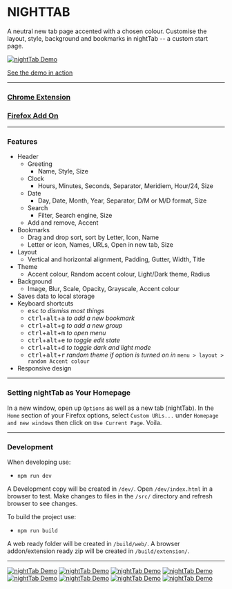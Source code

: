 # NIGHTTAB
A neutral new tab page accented with a chosen colour. Customise the layout, style, background and bookmarks in nightTab -- a custom start page.

[![nightTab Demo](assets/banner/banner-1400-560.png)](https://zombiefox.github.io/nightTab/)

[See the demo in action](https://zombiefox.github.io/nightTab/)

---

### [Chrome Extension](https://chrome.google.com/webstore/detail/nighttab/hdpcadigjkbcpnlcpbcohpafiaefanki)
### [Firefox Add On](https://addons.mozilla.org/en-GB/firefox/addon/nighttab/)

---

### Features
- Header
  - Greeting
    - Name, Style, Size
  - Clock
    - Hours, Minutes, Seconds, Separator, Meridiem, Hour/24, Size
  - Date
    - Day, Date, Month, Year, Separator, D/M or M/D format, Size
  - Search
    - Filter, Search engine, Size
  - Add and remove, Accent
- Bookmarks
  - Drag and drop sort, sort by Letter, Icon, Name
  - Letter or icon, Names, URLs, Open in new tab, Size
- Layout
  - Vertical and horizontal alignment, Padding, Gutter, Width, Title
- Theme
  - Accent colour, Random accent colour, Light/Dark theme, Radius
- Background
  - Image, Blur, Scale, Opacity, Grayscale, Accent colour
- Saves data to local storage
- Keyboard shortcuts
  - <kbd>esc</kbd> *to dismiss most things*
  - <kbd>ctrl</kbd>+<kbd>alt</kbd>+<kbd>a</kbd> *to add a new bookmark*
  - <kbd>ctrl</kbd>+<kbd>alt</kbd>+<kbd>g</kbd> *to add a new group*
  - <kbd>ctrl</kbd>+<kbd>alt</kbd>+<kbd>m</kbd> *to open menu*
  - <kbd>ctrl</kbd>+<kbd>alt</kbd>+<kbd>e</kbd> *to toggle edit state*
  - <kbd>ctrl</kbd>+<kbd>alt</kbd>+<kbd>d</kbd> *to toggle dark and light mode*
  - <kbd>ctrl</kbd>+<kbd>alt</kbd>+<kbd>r</kbd> *random theme if option is turned on in* `menu > layout > random Accent colour`
- Responsive design

---

### Setting nightTab as Your Homepage

In a new window, open up `Options` as well as a new tab (nightTab). In the `Home` section of your Firefox options, select `Custom URLs...` under `Homepage and new windows` then click on `Use Current Page`. Voila.

---

### Development

When developing use:
- `npm run dev`

A Development copy will be created in `/dev/`. Open `/dev/index.html` in a browser to test. Make changes to files in the `/src/` directory and refresh browser to see changes.


To build the project use:
- `npm run build`

A web ready folder will be created in `/build/web/`.
A browser addon/extension ready zip will be created in `/build/extension/`.

---

[![nightTab Demo](assets/screenshot/screenshot-001.png)](https://zombiefox.github.io/nightTab/)
[![nightTab Demo](assets/screenshot/screenshot-002.png)](https://zombiefox.github.io/nightTab/)
[![nightTab Demo](assets/screenshot/screenshot-003.png)](https://zombiefox.github.io/nightTab/)
[![nightTab Demo](assets/screenshot/screenshot-004.png)](https://zombiefox.github.io/nightTab/)
[![nightTab Demo](assets/screenshot/screenshot-005.png)](https://zombiefox.github.io/nightTab/)
[![nightTab Demo](assets/screenshot/screenshot-006.png)](https://zombiefox.github.io/nightTab/)
[![nightTab Demo](assets/screenshot/screenshot-007.png)](https://zombiefox.github.io/nightTab/)
[![nightTab Demo](assets/screenshot/screenshot-008.png)](https://zombiefox.github.io/nightTab/)
